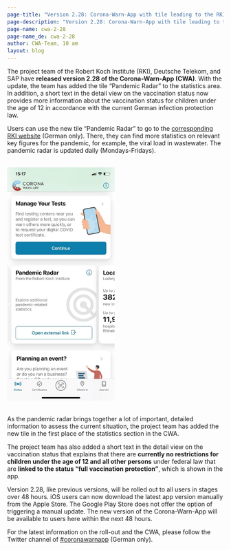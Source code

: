 ```yaml
---
page-title: "Version 2.28: Corona-Warn-App with tile leading to the RKI’s pandemic radar"
page-description: "Version 2.28: Corona-Warn-App with tile leading to the RKI’s pandemic radar"
page-name: cwa-2-28
page-name_de: cwa-2-28
author: CWA-Team, 10 am
layout: blog
---
```


The project team of the Robert Koch Institute (RKI), Deutsche Telekom, and SAP have **released version 2.28 of the Corona-Warn-App (CWA)**. With the update, the team has added the tile “Pandemic Radar” to the statistics area. In addition, a short text in the detail view on the vaccination status now provides more information about the vaccination status for children under the age of 12 in accordance with the current German infection protection law.  


<!-- overview -->

Users can use the new tile “Pandemic Radar” to go to the [corresponding RKI website](https://www.rki.de/DE/Content/InfAZ/N/Neuartiges_Coronavirus/Situationsberichte/COVID-19-Trends/COVID-19-Trends.html?__blob=publicationFile#/home) (German only). There, they can find more statistics on relevant key figures for the pandemic, for example, the viral load in wastewater. The pandemic radar is updated daily (Mondays-Fridays). 

<br>
<div class="text-center"> 
<img src="./pandemic-radar.jpg" title="Kachel Pandemieradar" style="align: center" width=250>
</div>
<br>

As the pandemic radar brings together a lot of important, detailed information to assess the current situation, the project team has added the new tile in the first place of the statistics section in the CWA. 

The project team has also added a short text in the detail view on the vaccination status that explains that there are **currently no restrictions for children under the age of 12 and all other persons** under federal law that are **linked to the status “full vaccination protection”**, which is shown in the app. 

Version 2.28, like previous versions, will be rolled out to all users in stages over 48 hours. iOS users can now download the latest app version manually from the Apple Store. The Google Play Store does not offer the option of triggering a manual update. The new version of the Corona-Warn-App will be available to users here within the next 48 hours.

For the latest information on the roll-out and the CWA, please follow the Twitter channel of [#coronawarnapp](https://twitter.com/coronawarnapp) (German only).
